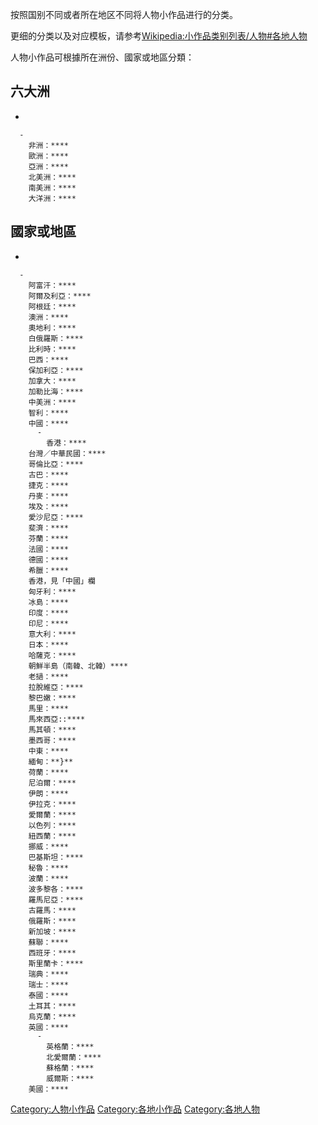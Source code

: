 按照国别不同或者所在地区不同将人物小作品进行的分类。

更细的分类以及对应模板，请参考[Wikipedia:小作品类别列表/人物\#各地人物](https://zh.wikipedia.org/wiki/Wikipedia:小作品类别列表/人物#各地人物 "wikilink")

人物小作品可根據所在洲份、國家或地區分類：

## 六大洲

  -

      -
        非洲：****
        歐洲：****
        亞洲：****
        北美洲：****
        南美洲：****
        大洋洲：****

## 國家或地區

  -

      -
        阿富汗：****
        阿爾及利亞：****
        阿根廷：****
        澳洲：****
        奧地利：****
        白俄羅斯：****
        比利時：****
        巴西：****
        保加利亞：****
        加拿大：****
        加勒比海：****
        中美洲：****
        智利：****
        中國：****
          -
            香港：****
        台灣／中華民國：****
        哥倫比亞：****
        古巴：****
        捷克：****
        丹麥：****
        埃及：****
        愛沙尼亞：****
        斐濟：****
        芬蘭：****
        法國：****
        德國：****
        希臘：****
        香港，見「中國」欄
        匈牙利：****
        冰島：****
        印度：****
        印尼：****
        意大利：****
        日本：****
        哈薩克：****
        朝鮮半島（南韓、北韓）****
        老撾：****
        拉脫維亞：****
        黎巴嫩：****
        馬里：****
        馬來西亞::****
        馬其頓：****
        墨西哥：****
        中東：****
        緬甸：**}**
        荷蘭：****
        尼泊爾：****
        伊朗：****
        伊拉克：****
        愛爾蘭：****
        以色列：****
        紐西蘭：****
        挪威：****
        巴基斯坦：****
        秘魯：****
        波蘭：****
        波多黎各：****
        羅馬尼亞：****
        古羅馬：****
        俄羅斯：****
        新加坡：****
        蘇聯：****
        西班牙：****
        斯里蘭卡：****
        瑞典：****
        瑞士：****
        泰國：****
        土耳其：****
        烏克蘭：****
        英國：****
          -
            英格蘭：****
            北愛爾蘭：****
            蘇格蘭：****
            威爾斯：****
        美國：****

[Category:人物小作品](https://zh.wikipedia.org/wiki/Category:人物小作品 "wikilink")
[Category:各地小作品](https://zh.wikipedia.org/wiki/Category:各地小作品 "wikilink")
[Category:各地人物](https://zh.wikipedia.org/wiki/Category:各地人物 "wikilink")